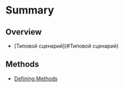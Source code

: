 # Summary

## Overview

* [Типовой сценарий](#Типовой сценарий)

## Methods

* [Defining Methods](methods.md)



